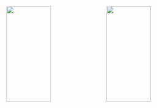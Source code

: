 <div style="display: flex; justify-content: space-between;">
  <img src="https://github-readme-stats.vercel.app/api?username=BinaryFool-Hub&theme=github&show_icons=true&locale=cn&count_private=true&include_all_commits=true&hide=prs,issues" width="48%" height="250" alt="" />
  <img src="https://github-readme-stats.vercel.app/api/top-langs/?username=BinaryFool-Hub&layout=compact&locale=cn&theme=github" width="48%" height="250" alt="" />
</div>
